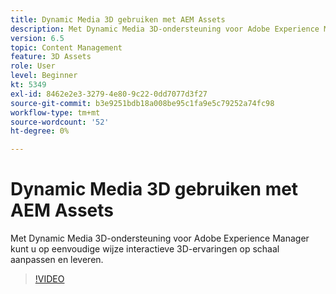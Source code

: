 ```yaml
---
title: Dynamic Media 3D gebruiken met AEM Assets
description: Met Dynamic Media 3D-ondersteuning voor Adobe Experience Manager kunt u op eenvoudige wijze interactieve 3D-ervaringen op schaal aanpassen en aanbieden
version: 6.5
topic: Content Management
feature: 3D Assets
role: User
level: Beginner
kt: 5349
exl-id: 8462e2e3-3279-4e80-9c22-0dd7077d3f27
source-git-commit: b3e9251bdb18a008be95c1fa9e5c79252a74fc98
workflow-type: tm+mt
source-wordcount: '52'
ht-degree: 0%

---
```


# Dynamic Media 3D gebruiken met AEM Assets

Met Dynamic Media 3D-ondersteuning voor Adobe Experience Manager kunt u op eenvoudige wijze interactieve 3D-ervaringen op schaal aanpassen en leveren.

>[!VIDEO](https://video.tv.adobe.com/v/35156?quality=12&learn=on)
